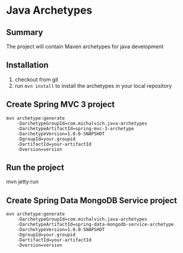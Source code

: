 Java Archetypes
=========================================
Summary
-------
The project will contain Maven archetypes for java development

Installation
------------

1. checkout from git
2. run `mvn install` to install the archetypes in your local repository

Create Spring MVC 3 project
---------------------------

    mvn archetype:generate
        -DarchetypeGroupId=com.michalvich.java-archetypes
        -DarchetypeArtifactId=spring-mvc-3-archetype
        -DarchetypeVersion=1.0.0-SNAPSHOT
        -DgroupId=your.groupid
        -DartifactId=your-artifactId
        -Dversion=version


Run the project
----------------------------

mvn jetty:run

Create Spring Data MongoDB Service project
---------------------------

    mvn archetype:generate
        -DarchetypeGroupId=com.michalvich.java-archetypes
        -DarchetypeArtifactId=spring-data-mongodb-service-archetype
        -DarchetypeVersion=1.0.0-SNAPSHOT
        -DgroupId=your.groupid
        -DartifactId=your-artifactId
        -Dversion=version


